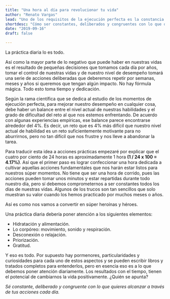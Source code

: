 ```yaml
---
title: "Una hora al día para revolucionar tu vida"
author: "Renato Vargas"
lead: "Uno de los requisitos de la ejecución perfecta es la constancia. Las prácticas que nos pueden llevar a ser mejores solo muestran su valor después de repetirlas por algún tiempo. ¿Qué podemos hacer para diseñar una práctica diaria efectiva que nos lleve a tener más momentos de ejecución perfecta a voluntad?"
shortdesc: "Cómo ser constantes, deliberados y congruentes con lo que queremos alcanzar a través acciones prácticas diarias."
date: "2019-09-16"
draft: false

---
```

La práctica diaria lo es todo.

Así como la mayor parte de lo negativo que puede haber en nuestras vidas es el resultado de pequeñas decisiones que tomamos cada día por años, tomar el control de nuestras vidas y de nuestro nivel de desempeño tomará una serie de acciones deliberadas que deberemos repetir por semanas, meses y años si queremos que tengan algún impacto. No hay fórmula mágica. Todo esto toma tiempo y dedicación.

Según la rama científica que se dedica al estudio de los momentos de ejecución perfecta, para mejorar nuestro desempeño en cualquier cosa, debe haber un balance entre el nivel actual de nuestras habilidades y el grado de dificultad del reto al que nos estemos enfrentando. De acuerdo con algunas experiencias empíricas, ese balance parece encontrarse alrededor del 4%. Es decir, un reto que es 4% más difícil que nuestro nivel actual de habilidad es un reto suficientemente motivante para no aburrirnos, pero no tan difícil que nos frustre y nos lleve a abandonar la tarea.

Para traducir esta idea a acciones prácticas empezaré por explicar que el cuatro por ciento de 24 horas es aproximadamente 1 hora **(1 / 24 x 100 = 4.17%)**. Así que el primer paso es lograr confeccionar una hora dedicada a cultivar aquellas acciones fundamentales que nos harán estar listos para nuestros súper momentos. No tiene que ser una hora de corrido, pues las acciones pueden tomar unos minutos y estar repartidas durante todo nuestro día, pero sí debemos comprometernos a ser constantes todos los días de nuestras vidas. Algunos de los trucos son tan sencillos que solo muestran su valor cuando los hemos practicado por muchos meses o años.

Así es como nos vamos a convertir en súper heroínas y héroes.

Una práctica diaria debería poner atención a los siguientes elementos:

* Hidratación y alimentación.
* Lo corpóreo: movimiento, sonido y respiración.
* Desconexión o relajación.
* Priorización.
* Gratitud.

Y eso es todo. Por supuesto hay pormenores, particularidades y curiosidades para cada uno de estos aspectos y se pueden escribir libros y tratados completos para entenderlos, pero en esencia eso es a lo que debemos poner atención diariamente. Los resultados con el tiempo, tienen el potencial de cambiarnos la vida positivamente. ¿Quién se apunta?

*Sé constante, deliberado y congruente con lo que quieres alcanzar a través de tus acciones cada día.*
